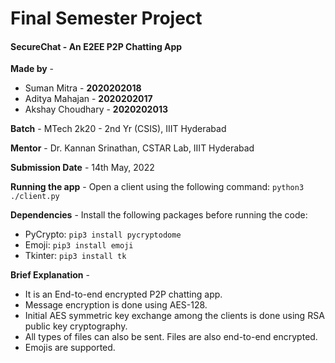 # Final Semester Project

#### SecureChat - An E2EE P2P Chatting App

**Made by** -
- Suman Mitra - **2020202018**
- Aditya Mahajan - **2020202017**
- Akshay Choudhary - **2020202013**

**Batch** - MTech 2k20 - 2nd Yr (CSIS), IIIT Hyderabad 

**Mentor** - Dr. Kannan Srinathan, CSTAR Lab, IIIT Hyderabad

**Submission Date** - 14th May, 2022

**Running the app** - Open a client using the following command: `python3 ./client.py`

**Dependencies** - Install the following packages before running the code:
- PyCrypto: `pip3 install pycryptodome`
- Emoji: `pip3 install emoji`
- Tkinter: `pip3 install tk`

**Brief Explanation** - 
- It is an End-to-end encrypted P2P chatting app.
- Message encryption is done using AES-128.
- Initial AES symmetric key exchange among the clients is done using RSA public key cryptography.
- All types of files can also be sent. Files are also end-to-end encrypted.
- Emojis are supported.


